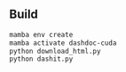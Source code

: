 ## Build
```bash
mamba env create
mamba activate dashdoc-cuda
python download_html.py
python dashit.py
```
